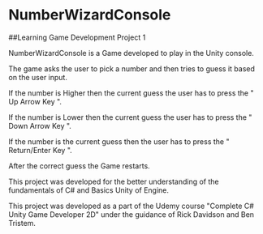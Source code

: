 # NumberWizardConsole
##Learning Game Development Project 1

NumberWizardConsole is a Game developed to play in the Unity console.

The game asks the user to pick a number and then tries to guess it based on the user input.

If the number is Higher then the current guess the user has to press the " Up Arrow Key ".

If the number is Lower then the current guess the user has to press the " Down Arrow Key ".

If the number is the current guess then the user has to press the " Return/Enter Key ".

After the correct guess the Game restarts.

This project was developed for the better understanding of the fundamentals of C# and Basics Unity of Engine. 

This project was developed as a part of the Udemy course "Complete C# Unity Game Developer 2D" under the guidance of Rick Davidson and Ben Tristem.
